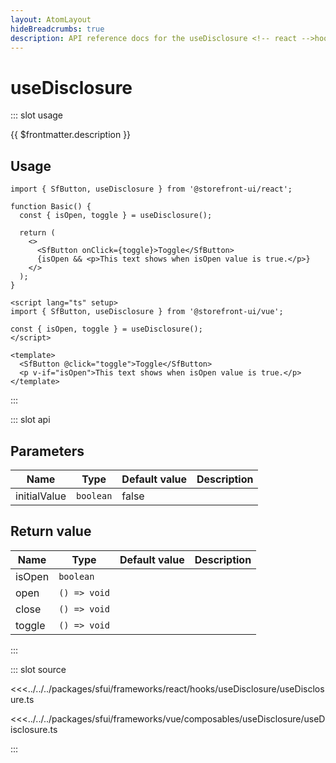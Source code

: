 ```yaml
---
layout: AtomLayout
hideBreadcrumbs: true
description: API reference docs for the useDisclosure <!-- react -->hook<!-- end react --><!-- vue -->composable<!-- end vue -->.
---
```


# useDisclosure

::: slot usage

{{ $frontmatter.description }}

## Usage

<!-- react -->
```tsx
import { SfButton, useDisclosure } from '@storefront-ui/react';

function Basic() {
  const { isOpen, toggle } = useDisclosure();

  return (
    <>
      <SfButton onClick={toggle}>Toggle</SfButton>
      {isOpen && <p>This text shows when isOpen value is true.</p>}
    </>
  );
}
```
<!-- end react -->
<!-- vue -->
```vue
<script lang="ts" setup>
import { SfButton, useDisclosure } from '@storefront-ui/vue';

const { isOpen, toggle } = useDisclosure();
</script>

<template>
  <SfButton @click="toggle">Toggle</SfButton>
  <p v-if="isOpen">This text shows when isOpen value is true.</p>
</template>
```
<!-- end vue -->

:::

::: slot api

## Parameters

| Name         | Type      | Default value | Description |
| ------------ | --------- | ------------- | ----------- |
| initialValue | `boolean` | false         |             |

## Return value

| Name   | Type         | Default value | Description |
| ------ | ------------ | ------------- | ----------- |
| isOpen | `boolean`    |               |             |
| open   | `() => void` |               |             |
| close  | `() => void` |               |             |
| toggle | `() => void` |               |             |

:::

::: slot source
<SourceCode>

<!-- react -->
<<<../../../packages/sfui/frameworks/react/hooks/useDisclosure/useDisclosure.ts
<!-- end react -->
<!-- vue -->
<<<../../../packages/sfui/frameworks/vue/composables/useDisclosure/useDisclosure.ts
<!-- end vue -->

</SourceCode>
:::
